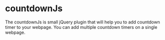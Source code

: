 # countdownJs
The countdownJs is small jQuery plugin that will help you to add countdown timer to your webpage. You can add multiple countdown timers on a single webpage.
